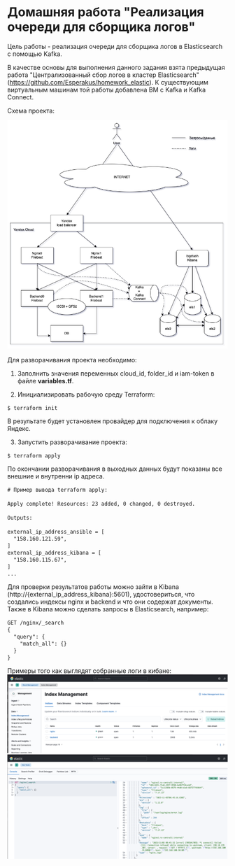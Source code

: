 # Домашняя работа "Реализация очереди для сборщика логов"

Цель работы - реализация очереди для сборщика логов в Elasticsearch с помощью Kafka.

В качестве основы для выполнения данного задания взята предыдущая работа "Централизованный сбор логов в кластер Elasticsearch" (https://github.com/Esperakus/homework_elastic). К существующим виртуальным машинам той работы добавлена ВМ с Kafka и Kafka Connect.


Схема проекта:

![project](https://github.com/Esperakus/homework_kafka/blob/main/pics/pic3.png)

Для разворачивания проекта необходимо:

1. Заполнить значения переменных cloud_id, folder_id и iam-token в файле **variables.tf**.

2. Инициализировать рабочую среду Terraform:

```
$ terraform init
```
В результате будет установлен провайдер для подключения к облаку Яндекс.

3. Запустить разворачивание проекта:
```
$ terraform apply
```
По окончании разворачивания в выходных данных будут показаны все внешние и внутренни ip адреса. 

```
# Пример вывода terraform apply:

Apply complete! Resources: 23 added, 0 changed, 0 destroyed.

Outputs:

external_ip_address_ansible = [
  "158.160.121.59",
]
external_ip_address_kibana = [
  "158.160.115.67",
]
...
```

Для проверки результатов работы можно зайти в Kibana (http://{external_ip_address_kibana}:5601), удостовериться, что создались индексы nginx и backend и что они содержат документы. Также в Kibana можно сделать запросы в Elasticsearch, например:

```
GET /nginx/_search
{
  "query": {
    "match_all": {}
  }
}
```

Примеры того как выглядят собранные логи в кибане:
![kafka1](https://github.com/Esperakus/homework_kafka/blob/main/pics/pic1.png)
![kafka2](https://github.com/Esperakus/homework_kafka/blob/main/pics/pic2.png)
